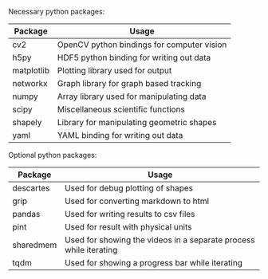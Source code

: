 Necessary python packages:

Package     | Usage                                      
------------|-------------------------------------------
cv2         | OpenCV python bindings for computer vision 
h5py        | HDF5 python binding for writing out data    
matplotlib  | Plotting library used for output           
networkx    | Graph library for graph based tracking
numpy       | Array library used for manipulating data
scipy       | Miscellaneous scientific functions
shapely     | Library for manipulating geometric shapes
yaml        | YAML binding for writing out data


Optional python packages:

Package     | Usage                                      
------------|-------------------------------------------
descartes   | Used for debug plotting of shapes
grip        | Used for converting markdown to html 
pandas      | Used for writing results to csv files
pint        | Used for result with physical units
sharedmem   | Used for showing the videos in a separate process while iterating 
tqdm        | Used for showing a progress bar while iterating
